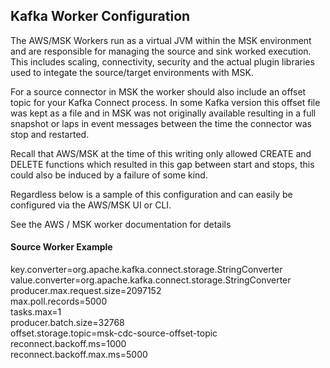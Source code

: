 ## Kafka Worker Configuration
The AWS/MSK Workers run as a virtual JVM within the MSK environment and are responsible for managing the source and sink worked execution.  This includes scaling, connectivity, security and the actual plugin libraries used to integate the source/target environments with MSK.  

For a source connector in MSK the worker should also include an offset topic for your Kafka Connect process. In some Kafka version this offset file was kept as a file and in MSK was not originally available resulting in a full snapshot or laps in event messages between the time the connector was stop and restarted.

Recall that AWS/MSK at the time of this writing only allowed CREATE and DELETE functions which resulted in this gap between start and stops, this could also be induced by a failure of some kind.

Regardless below is a sample of this configuration and can easily be configured via the AWS/MSK UI or CLI.


See the AWS / MSK worker documentation for details 
#### Source Worker Example 
key.converter=org.apache.kafka.connect.storage.StringConverter  <br>
value.converter=org.apache.kafka.connect.storage.StringConverter  <br>
producer.max.request.size=2097152   <br>
max.poll.records=5000     <br>
tasks.max=1          <br>
producer.batch.size=32768  <br>
offset.storage.topic=msk-cdc-source-offset-topic
reconnect.backoff.ms=1000      <br>
reconnect.backoff.max.ms=5000   <br>
